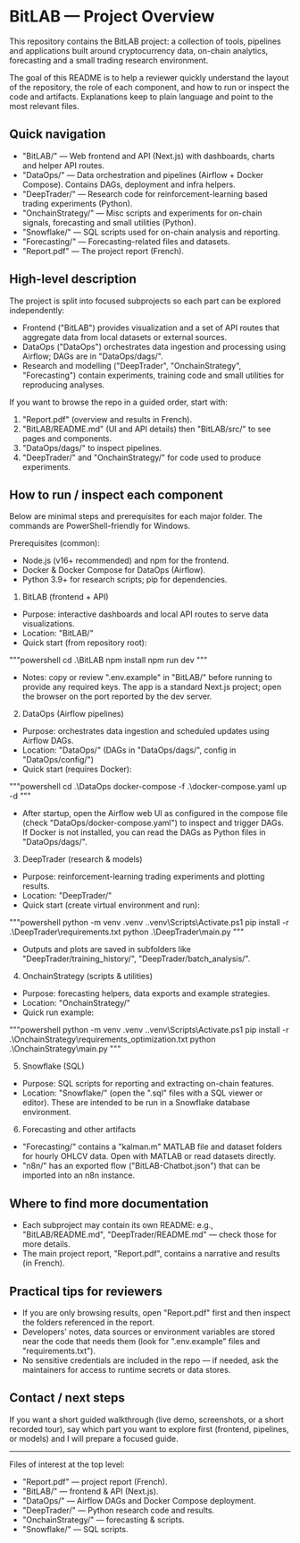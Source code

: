 # BitLAB — Project Overview

This repository contains the BitLAB project: a collection of tools, pipelines and applications built around cryptocurrency data, on-chain analytics, forecasting and a small trading research environment.

The goal of this README is to help a reviewer quickly understand the layout of the repository, the role of each component, and how to run or inspect the code and artifacts. Explanations keep to plain language and point to the most relevant files.

## Quick navigation

- "BitLAB/" — Web frontend and API (Next.js) with dashboards, charts and helper API routes.
- "DataOps/" — Data orchestration and pipelines (Airflow + Docker Compose). Contains DAGs, deployment and infra helpers.
- "DeepTrader/" — Research code for reinforcement-learning based trading experiments (Python).
- "OnchainStrategy/" — Misc scripts and experiments for on-chain signals, forecasting and small utilities (Python).
- "Snowflake/" — SQL scripts used for on-chain analysis and reporting.
- "Forecasting/" — Forecasting-related files and datasets.
- "Report.pdf" — The project report (French).

## High-level description

The project is split into focused subprojects so each part can be explored independently:

- Frontend ("BitLAB") provides visualization and a set of API routes that aggregate data from local datasets or external sources.
- DataOps ("DataOps") orchestrates data ingestion and processing using Airflow; DAGs are in "DataOps/dags/".
- Research and modelling ("DeepTrader", "OnchainStrategy", "Forecasting") contain experiments, training code and small utilities for reproducing analyses.

If you want to browse the repo in a guided order, start with:
1. "Report.pdf" (overview and results in French).
2. "BitLAB/README.md" (UI and API details) then "BitLAB/src/" to see pages and components.
3. "DataOps/dags/" to inspect pipelines.
4. "DeepTrader/" and "OnchainStrategy/" for code used to produce experiments.

## How to run / inspect each component

Below are minimal steps and prerequisites for each major folder. The commands are PowerShell-friendly for Windows.

Prerequisites (common):
- Node.js (v16+ recommended) and npm for the frontend.
- Docker & Docker Compose for DataOps (Airflow).
- Python 3.9+ for research scripts; pip for dependencies.

1) BitLAB (frontend + API)

- Purpose: interactive dashboards and local API routes to serve data visualizations.
- Location: "BitLAB/"
- Quick start (from repository root):

"""powershell
cd .\BitLAB
npm install
npm run dev
"""

- Notes: copy or review ".env.example" in "BitLAB/" before running to provide any required keys. The app is a standard Next.js project; open the browser on the port reported by the dev server.

2) DataOps (Airflow pipelines)

- Purpose: orchestrates data ingestion and scheduled updates using Airflow DAGs.
- Location: "DataOps/" (DAGs in "DataOps/dags/", config in "DataOps/config/")
- Quick start (requires Docker):

"""powershell
cd .\DataOps
docker-compose -f .\docker-compose.yaml up -d
"""

- After startup, open the Airflow web UI as configured in the compose file (check "DataOps/docker-compose.yaml") to inspect and trigger DAGs. If Docker is not installed, you can read the DAGs as Python files in "DataOps/dags/".

3) DeepTrader (research & models)

- Purpose: reinforcement-learning trading experiments and plotting results.
- Location: "DeepTrader/"
- Quick start (create virtual environment and run):

"""powershell
python -m venv .venv
.\.venv\Scripts\Activate.ps1
pip install -r .\DeepTrader\requirements.txt
python .\DeepTrader\main.py
"""

- Outputs and plots are saved in subfolders like "DeepTrader/training_history/", "DeepTrader/batch_analysis/".

4) OnchainStrategy (scripts & utilities)

- Purpose: forecasting helpers, data exports and example strategies.
- Location: "OnchainStrategy/"
- Quick run example:

"""powershell
python -m venv .venv
.\.venv\Scripts\Activate.ps1
pip install -r .\OnchainStrategy\requirements_optimization.txt
python .\OnchainStrategy\main.py
"""

5) Snowflake (SQL)

- Purpose: SQL scripts for reporting and extracting on-chain features.
- Location: "Snowflake/" (open the ".sql" files with a SQL viewer or editor). These are intended to be run in a Snowflake database environment.

6) Forecasting and other artifacts

- "Forecasting/" contains a "kalman.m" MATLAB file and dataset folders for hourly OHLCV data. Open with MATLAB or read datasets directly.
- "n8n/" has an exported flow ("BitLAB-Chatbot.json") that can be imported into an n8n instance.

## Where to find more documentation

- Each subproject may contain its own README: e.g., "BitLAB/README.md", "DeepTrader/README.md" — check those for more details.
- The main project report, "Report.pdf", contains a narrative and results (in French).

## Practical tips for reviewers

- If you are only browsing results, open "Report.pdf" first and then inspect the folders referenced in the report.
- Developers' notes, data sources or environment variables are stored near the code that needs them (look for ".env.example" files and "requirements.txt").
- No sensitive credentials are included in the repo — if needed, ask the maintainers for access to runtime secrets or data stores.

## Contact / next steps

If you want a short guided walkthrough (live demo, screenshots, or a short recorded tour), say which part you want to explore first (frontend, pipelines, or models) and I will prepare a focused guide.

---

Files of interest at the top level:

- "Report.pdf" — project report (French).
- "BitLAB/" — frontend & API (Next.js).
- "DataOps/" — Airflow DAGs and Docker Compose deployment.
- "DeepTrader/" — Python research code and results.
- "OnchainStrategy/" — forecasting & scripts.
- "Snowflake/" — SQL scripts.

